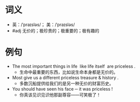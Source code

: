 # 词义
- 英：/ˈpraɪsləs/； 美：/ˈpraɪsləs/
- #adj 无价的；极珍贵的；极重要的；极有趣的
# 例句
- The most important things in life ­ like life itself ­ are priceless .
	- 生命中最重要的东西，比如说生命本身都是无价的。
- Most give us a different priceless treasure & history .
	- 多数沉船提供给我们的是另一种无价的财富历史。
- You should have seen his face ─ it was priceless !
	- 你真该见识见识他那副尊容——可笑极了！
